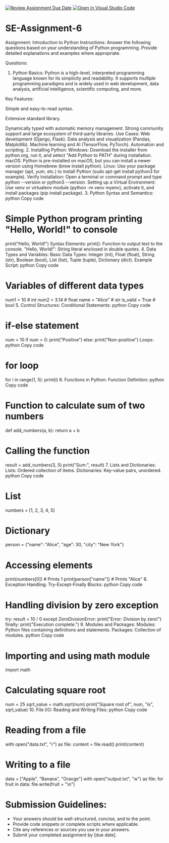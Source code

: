 [![Review Assignment Due Date](https://classroom.github.com/assets/deadline-readme-button-22041afd0340ce965d47ae6ef1cefeee28c7c493a6346c4f15d667ab976d596c.svg)](https://classroom.github.com/a/WfNmjXUk)
[![Open in Visual Studio Code](https://classroom.github.com/assets/open-in-vscode-2e0aaae1b6195c2367325f4f02e2d04e9abb55f0b24a779b69b11b9e10269abc.svg)](https://classroom.github.com/online_ide?assignment_repo_id=15344761&assignment_repo_type=AssignmentRepo)
# SE-Assignment-6
 Assignment: Introduction to Python
Instructions:
Answer the following questions based on your understanding of Python programming. Provide detailed explanations and examples where appropriate.

 Questions:

1. Python Basics:
Python is a high-level, interpreted programming language known for its simplicity and readability. It supports multiple programming paradigms and is widely used in web development, data analysis, artificial intelligence, scientific computing, and more.

Key Features:

Simple and easy-to-read syntax.

Extensive standard library.

Dynamically typed with automatic memory management.
Strong community support and large ecosystem of third-party libraries.
Use Cases:
Web development (Django, Flask).
Data analysis and visualization (Pandas, Matplotlib).
Machine learning and AI (TensorFlow, PyTorch).
Automation and scripting.
2. Installing Python:
Windows: Download the installer from python.org, run it, and select "Add Python to PATH" during installation.
macOS: Python is pre-installed on macOS, but you can install a newer version using Homebrew (brew install python).
Linux: Use your package manager (apt, yum, etc.) to install Python (sudo apt-get install python3 for example).
Verify Installation: Open a terminal or command prompt and type python --version or python3 --version.
Setting up a Virtual Environment: Use venv or virtualenv module (python -m venv myenv), activate it, and install packages (pip install package).
3. Python Syntax and Semantics:
python
Copy code
# Simple Python program printing "Hello, World!" to console
print("Hello, World!")
Syntax Elements:
print(): Function to output text to the console.
"Hello, World!": String literal enclosed in double quotes.
4. Data Types and Variables:
Basic Data Types: Integer (int), Float (float), String (str), Boolean (bool), List (list), Tuple (tuple), Dictionary (dict).
Example Script:
python
Copy code
# Variables of different data types
num1 = 10      # int
num2 = 3.14    # float
name = "Alice" # str
is_valid = True # bool
5. Control Structures:
Conditional Statements:
python
Copy code
# if-else statement
num = 10
if num > 0:
    print("Positive")
else:
    print("Non-positive")
Loops:
python
Copy code
# for loop
for i in range(1, 5):
    print(i)
6. Functions in Python:
Function Definition:
python
Copy code
# Function to calculate sum of two numbers
def add_numbers(a, b):
    return a + b

# Calling the function
result = add_numbers(3, 5)
print("Sum:", result)
7. Lists and Dictionaries:
Lists: Ordered collection of items.
Dictionaries: Key-value pairs, unordered.
python
Copy code
# List
numbers = [1, 2, 3, 4, 5]

# Dictionary
person = {"name": "Alice", "age": 30, "city": "New York"}

# Accessing elements
print(numbers[0])       # Prints 1
print(person["name"])   # Prints "Alice"
8. Exception Handling:
Try-Except-Finally Blocks:
python
Copy code
# Handling division by zero exception
try:
    result = 10 / 0
except ZeroDivisionError:
    print("Error: Division by zero!")
finally:
    print("Execution complete.")
9. Modules and Packages:
Modules: Python files containing definitions and statements.
Packages: Collection of modules.
python
Copy code
# Importing and using math module
import math

# Calculating square root
num = 25
sqrt_value = math.sqrt(num)
print("Square root of", num, "is", sqrt_value)
10. File I/O:
Reading and Writing Files:
python
Copy code
# Reading from a file
with open("data.txt", "r") as file:
    content = file.read()
    print(content)

# Writing to a file
data = ["Apple", "Banana", "Orange"]
with open("output.txt", "w") as file:
    for fruit in data:
        file.write(fruit + "\n")
# Submission Guidelines:
- Your answers should be well-structured, concise, and to the point.
- Provide code snippets or complete scripts where applicable.
- Cite any references or sources you use in your answers.
- Submit your completed assignment by [due date].



